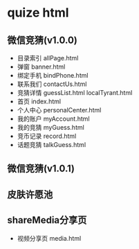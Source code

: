 
# quize html

## 微信竞猜(v1.0.0)
- 目录索引 allPage.html
- 弹窗     banner.html
- 绑定手机 bindPhone.html
- 联系我们 contactUs.html
- 竞猜详情 guessList.html localTyrant.html
- 首页     index.html
- 个人中心 personalCenter.html
- 我的账户 myAccount.html
- 我的竞猜 myGuess.html
- 竞币记录 record.html
- 话题竞猜 talkGuess.html

## 微信竞猜(v1.0.1)
  
  
## 皮肤许愿池

## shareMedia分享页
- 视频分享页 media.html    